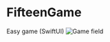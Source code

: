 # FifteenGame
Easy game (SwiftUI)
![Game field](https://github.com/SNikitaSergeevic/FifteenGame/main/FifteenScreen.png)
